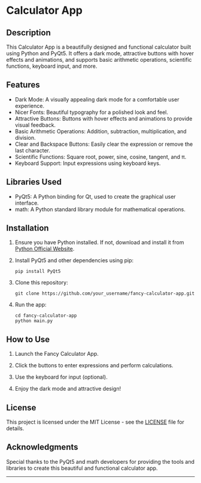 # Calculator App

## Description

This Calculator App is a beautifully designed and functional calculator built using Python and PyQt5. It offers a dark mode, attractive buttons with hover effects and animations, and supports basic arithmetic operations, scientific functions, keyboard input, and more.

## Features

- Dark Mode: A visually appealing dark mode for a comfortable user experience.
- Nicer Fonts: Beautiful typography for a polished look and feel.
- Attractive Buttons: Buttons with hover effects and animations to provide visual feedback.
- Basic Arithmetic Operations: Addition, subtraction, multiplication, and division.
- Clear and Backspace Buttons: Easily clear the expression or remove the last character.
- Scientific Functions: Square root, power, sine, cosine, tangent, and π.
- Keyboard Support: Input expressions using keyboard keys.

## Libraries Used

- PyQt5: A Python binding for Qt, used to create the graphical user interface.
- math: A Python standard library module for mathematical operations.

## Installation

1. Ensure you have Python installed. If not, download and install it from [Python Official Website](https://www.python.org/downloads/).

2. Install PyQt5 and other dependencies using pip:

   ```
   pip install PyQt5
   ```

3. Clone this repository:

   ```
   git clone https://github.com/your_username/fancy-calculator-app.git
   ```

4. Run the app:

   ```
   cd fancy-calculator-app
   python main.py
   ```

## How to Use

1. Launch the Fancy Calculator App.

2. Click the buttons to enter expressions and perform calculations.

3. Use the keyboard for input (optional).

4. Enjoy the dark mode and attractive design!

## License

This project is licensed under the MIT License - see the [LICENSE](LICENSE) file for details.

## Acknowledgments

Special thanks to the PyQt5 and math developers for providing the tools and libraries to create this beautiful and functional calculator app.

---

